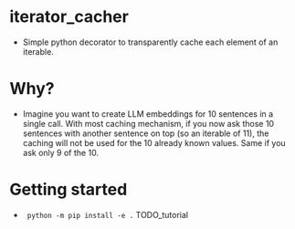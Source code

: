 # iterator_cacher
* Simple python decorator to transparently cache each element of an iterable.

# Why?
* Imagine you want to create LLM embeddings for 10 sentences in a single call. With most caching mechanism, if you now ask those 10 sentences with another sentence on top (so an iterable of 11), the caching will not be used for the 10 already known values. Same if you ask only 9 of the 10.

# Getting started
* ` python -m pip install -e .`
TODO_tutorial
